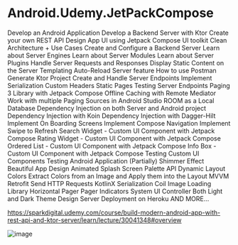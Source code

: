 # Android.Udemy.JetPackCompose

Develop an Android Application
Develop a Backend Server with Ktor
Create your own REST API
Design App UI using Jetpack Compose UI toolkit
Clean Architecture + Use Cases
Create and Configure a Backend Server
Learn about Server Engines
Learn about Server Modules
Learn about Server Plugins
Handle Server Requests and Responses
Display Static Content on the Server
Templating
Auto-Reload Server feature
How to use Postman
Generate Ktor Project
Create and Handle Server Endpoints
Implement Serialization
Custom Headers
Static Pages
Testing Server Endpoints
Paging 3 Library with Jetpack Compose
Offline Caching with Remote Mediator
Work with multiple Paging Sources in Android Studio
ROOM as a Local Database
Dependency Injection on both Server and Android project
Dependency Injection with Koin
Dependency Injection with Dagger-Hilt
Implement On Boarding Screens
Implement Compose Navigation
Implement Swipe to Refresh
Search Widget - Custom UI Component with Jetpack Compose
Rating Widget - Custom UI Component with Jetpack Compose
Ordered List - Custom UI Component with Jetpack Compose
Info Box - Custom UI Component with Jetpack Compose
Testing Custom UI Components
Testing Android Application (Partially)
Shimmer Effect
Beautiful App Design
Animated Splash Screen
Palette API
Dynamic Layout Colors
Extract Colors from an Image and Apply them into the Layout
MVVM
Retrofit
Send HTTP Requests
KotlinX Serialization
Coil Image Loading Library
Horizontal Pager
Pager Indicators
System UI Controller
Both Light and Dark Theme Design
Server Deployment on Heroku
AND MORE...

https://sparkdigital.udemy.com/course/build-modern-android-app-with-rest-api-and-ktor-server/learn/lecture/30041348#overview


![image](https://user-images.githubusercontent.com/98188753/180327687-e7fb1e62-d420-41c6-b05a-082852689710.png)

